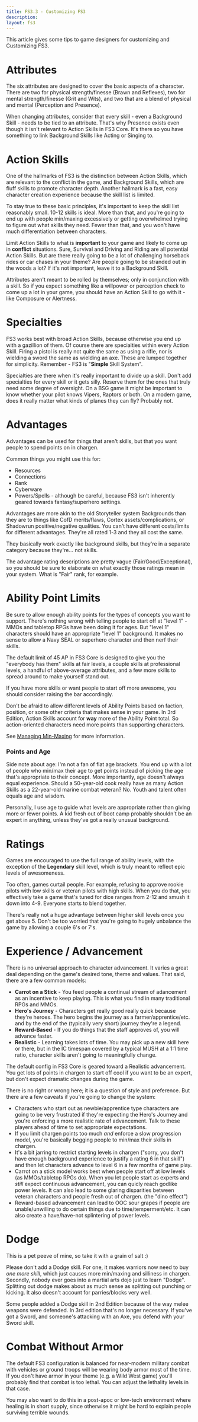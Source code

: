 ```yaml
---
title: FS3.3 - Customizing FS3
description: 
layout: fs3
---
```


This article gives some tips to game designers for customizing and Customizing FS3.

# Attributes

The six attributes are designed to cover the basic aspects of a character.  There are two for physical strength/finesse (Brawn and Reflexes), two for mental strength/finesse (Grit and Wits), and two that are a blend of physical and mental (Perception and Presence). 

When changing attributes, consider that every skill - even a Background Skill - needs to be tied to an attribute.  That's why Presence exists even though it isn't relevant to Action Skills in FS3 Core.  It's there so you have something to link Background Skills like Acting or Singing to.

# Action Skills

One of the hallmarks of FS3 is the distinction between Action Skills, which are relevant to the conflict in the game, and Background Skills, which are fluff skills to promote character depth. Another hallmark is a fast, easy character creation experience because the skill list is limited.

To stay true to these basic principles, it's important to keep the skill list reasonably small.  10-12 skills is ideal.  More than that, and you're going to end up with people min/maxing excessively or getting overwhelmed trying to figure out what skills they need.  Fewer than that, and you won't have much differentiation between characters.

Limit Action Skills to what is **important** to your game and likely to come up in **conflict** situations.  Sure, Survival and Driving and Riding are all potential Action Skills.  But are there really going to be a lot of challenging horseback rides or car chases in your theme?  Are people going to be stranded out in the woods a lot?   If it's not important, leave it to a Background Skill.

Attributes aren't meant to be rolled by themselves; only in conjunction with a skill.  So if you expect something like a willpower or perception check to come up a lot in your game, you should have an Action Skill to go with it - like Composure or Alertness.

# Specialties

FS3 works best with broad Action Skills, because otherwise you end up with a gazillion of them.  Of course there are specialties within every Action Skill.  Firing a pistol is really not quite the same as using a rifle, nor is wielding a sword the same as wielding an axe.  These are lumped together for simplicity.  Remember - FS3 is "**Simple** Skill System".   

Specialties are there when it's really important to divide up a skill.  Don't add specialties for every skill or it gets silly.  Reserve them for the ones that truly need some degree of oversight.  On a BSG game it might be important to know whether your pilot knows Vipers, Raptors or both.  On a modern game, does it really matter what kinds of planes they can fly?  Probably not.

# Advantages

Advantages can be used for things that aren't skills, but that you want people to spend points on in chargen.  

Common things you might use this for:

* Resources
* Connections
* Rank
* Cyberware
* Powers/Spells - although be careful, because FS3 isn't inherently geared towards fantasy/superhero settings.

Advantages are more akin to the old Storyteller system Backgrounds than they are to things like CofD merits/flaws, Cortex assets/complications, or Shadowrun positive/negative qualities.  You can't have different costs/limits for different advantages.  They're all rated 1-3 and they all cost the same.

They basically work exactly like background skills, but they're in a separate category because they're... not skills.

The advantage rating descriptions are pretty vague (Fair/Good/Exceptional), so you should be sure to elaborate on what exactly those ratings mean in your system.  What is "Fair" rank, for example.

# Ability Point Limits

Be sure to allow enough ability points for the types of concepts you want to support.  There's nothing wrong with telling people to start off at "level 1" - MMOs and tabletop RPGs have been doing it for ages.  But "level 1" characters should have an appropriate "level 1" background.  It makes no sense to allow a Navy SEAL or superhero character and then nerf their skills.

The default limit of 45 AP in FS3 Core is designed to give you the "everybody has them" skills at fair levels, a couple skills at professional levels, a handful of above-average attributes, and a few more skills to spread around to make yourself stand out.

If you have more skills or want people to start off more awesome, you should consider raising the bar accordingly.

Don't be afraid to allow different levels of Ability Points based on faction, position, or some other criteria that makes sense in your game.  In 3rd Edition, Action Skills account for **way** more of the Ability Point total.  So action-oriented characters need more points than supporting characters.

See [Managing Min-Maxing](/fs3/fs3-3/min-maxing.html) for more information.

### Points and Age

Side note about age:  I'm not a fan of flat age brackets.  You end up with a lot of people who min/max their age to get points instead of picking the age that's appropriate to their concept.  More importantly, age doesn't always equal experience.  Should a 50-year-old cook really have as many Action Skills as a 22-year-old marine combat veteran?  No.  Youth and talent often equals age and wisdom.

Personally, I use age to guide what levels are appropriate rather than giving more or fewer points.  A kid fresh out of boot camp probably shouldn't be an expert in anything, unless they've got a really unusual background.

# Ratings

Games are encouraged to use the full range of ability levels, with the exception of the **Legendary** skill level, which is truly meant to reflect epic levels of awesomeness.

Too often, games curtail people.  For example, refusing to approve rookie pilots with low skills or veteran pilots with high skills.  When you do that, you effectively take a game that's tuned for dice ranges from 2-12 and smush it down into 4-9.  Everyone starts to blend together.

There's really not a huge advantage between higher skill levels once you get above 5.  Don't be too worried that you're going to hugely unbalance the game by allowing a couple 6's or 7's.

# Experience / Advancement

There is no universal approach to character advancement.  It varies a great deal depending on the game's desired tone, theme and values.  That said, there are a few common models:

* **Carrot on a Stick** - You feed people a continual stream of adancement as an incentive to keep playing.   This is what you find in many traditional RPGs and MMOs.
* **Hero's Journey** - Characters get really good really quick because they're heroes.  The hero begins the journey as a farmer/apprentice/etc. and by the end of the (typically very short) journey they're a legend.
* **Reward-Based** - If you do things that the staff approves of, you will advance faster.
* **Realistic** - Learning takes lots of time.  You may pick up a new skill here or there, but in the IC timespan covered by a typical MUSH at a 1:1 time ratio, character skills aren't going to meaningfully change.

The default config in FS3 Core is geared toward a Realistic advancement.  You get lots of points in chargen to start off cool if you want to be an expert, but don't expect dramatic changes during the game.

There is no right or wrong here; it is a question of style and preference.  But there are a few caveats if you're going to change the system:

* Characters who start out as newbie/apprentice type characters are going to be very frustrated if they're expecting the Hero's Journey and you're enforcing a more realistic rate of advancement.  Talk to these players ahead of time to set appropriate expectations.
* If you limit chargen points too much *and* enforce a slow progression model, you're basically begging people to min/max their skills in chargen.
* It's a bit jarring to restrict starting levels in chargen ("sorry, you don't have enough background experience to justify a rating 6 in that skill") and then let characters advance to level 6 in a few months of game play.
* Carrot on a stick model works best when people start off at low levels (as MMOs/tabletop RPGs do).  When you let people start as experts and *still* expect continuous advancement, you can quicly reach godlike power levels.  It can also lead to some glaring disparities between veteran characters and people fresh out of chargen. (the "dino effect")
* Reward-based advancement can lead to OOC sour grapes if people are unable/unwilling to do certain things due to time/temperment/etc.  It can also create a have/have-not splintering of power levels.


# Dodge

This is a pet peeve of mine, so take it with a grain of salt :)

Please don't add a Dodge skill.  For one, it makes warriors now need to buy *one more skill*, which just causes more min/maxing and silliness in chargen.  Secondly, nobody ever goes into a martial arts dojo just to learn "Dodge".  Splitting out dodge makes about as much sense as splitting out punching or kicking.  It also doesn't account for parries/blocks very well.

Some people added a Dodge skill in 2nd Edition because of the way melee weapons were defended.  In 3rd edition that's no longer necessary.   If you've got a Sword, and someone's attacking with an Axe, you defend with your Sword skill.

# Combat Without Armor

The default FS3 configuration is balanced for near-modern military combat with vehicles or ground troops will be wearing body armor most of the time.  If you don't have armor in your theme (e.g. a Wild West game) you'll probably find that combat is too lethal.  You can adjust the lethality levels in that case.

You may also want to do this in a post-apoc or low-tech environment where healing is in short supply, since otherwise it might be hard to explain people surviving terrible wounds.